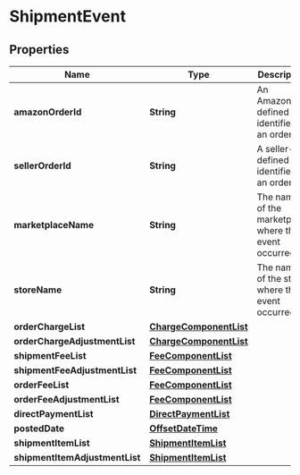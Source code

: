 # ShipmentEvent

## Properties
Name | Type | Description | Notes
------------ | ------------- | ------------- | -------------
**amazonOrderId** | **String** | An Amazon-defined identifier for an order. |  [optional]
**sellerOrderId** | **String** | A seller-defined identifier for an order. |  [optional]
**marketplaceName** | **String** | The name of the marketplace where the event occurred. |  [optional]
**storeName** | **String** | The name of the store where the event occurred. |  [optional]
**orderChargeList** | [**ChargeComponentList**](ChargeComponentList.md) |  |  [optional]
**orderChargeAdjustmentList** | [**ChargeComponentList**](ChargeComponentList.md) |  |  [optional]
**shipmentFeeList** | [**FeeComponentList**](FeeComponentList.md) |  |  [optional]
**shipmentFeeAdjustmentList** | [**FeeComponentList**](FeeComponentList.md) |  |  [optional]
**orderFeeList** | [**FeeComponentList**](FeeComponentList.md) |  |  [optional]
**orderFeeAdjustmentList** | [**FeeComponentList**](FeeComponentList.md) |  |  [optional]
**directPaymentList** | [**DirectPaymentList**](DirectPaymentList.md) |  |  [optional]
**postedDate** | [**OffsetDateTime**](OffsetDateTime.md) |  |  [optional]
**shipmentItemList** | [**ShipmentItemList**](ShipmentItemList.md) |  |  [optional]
**shipmentItemAdjustmentList** | [**ShipmentItemList**](ShipmentItemList.md) |  |  [optional]
